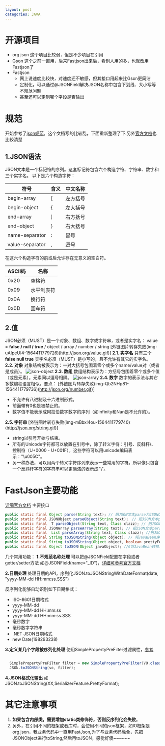 ```yaml
---
layout: post
categories: JAVA
---
```


# 开源项目
- org.json  这个项目比较弱，但是不少项目在引用
- Gson 这个之前一直用，后来Fastjson出来后，看别人用的多，也就改用Fastjson了
- Fastjson 
    + 网上说速度比较快，对速度还不敏感，但其接口用起来比Gson更简洁
    + 定制化，可以通过@JSONField解决JSON名称中包含下划线、大小写等不规范问题
    + 甚至还可以定制哪个字段是否输出

# 规范
开始参考了[json规范](http://www.cnblogs.com/jimmypony/archive/2008/09/04/1283575.html)，这个文档写的比较乱，下面重新整理了下.另外[官方文档](http://json.org/)也比较清楚
## 1.JSON语法

JSON文本是一个标记符的序列。这套标记符包含六个构造字符、字符串、数字和三个实字名。
以下是六个构造字符：

|符号|含义|中文名称|
|---|---|---|
|begin-array    | [| 左方括号 |
|begin-object   | {| 左大括号 |
|end-array      | ]| 右方括号 |
|end-object     | }| 右大括号 |
|name-separator |: |冒号 |
|value-separator| ,| 逗号 |

在这六个构造字符的前或后允许存在无意义的空白符。

|ASCII码|名称|
|-------|--|
|0x20 |空格符|
|0x09 |水平制表符|
|0x0A |换行符|
|0x0D |回车符|

## 2.值
JSON必须（MUST）是一个对象、数组、数字或字符串，或者是实字名：
value = __false / null / true__ / object / array / number / string 
[外链图片转存失败(img-uAIpeUI4-1564411779726)(http://json.org/value.gif)]
__2.1.  实字名__
只有三个 __false null true__ 
实字名必须（MUST）是小写的，且不允许有其它的实字名。
__2.2.  对象__
对象结构被表示为：一对大括号包围着零个或多个name/value对（或者是成员）。
![json-object](https://imgconvert.csdnimg.cn/aHR0cDovL2pzb24ub3JnL29iamVjdC5naWY)
__2.3.  数组__
数组结构表示为：方括号包围着零个或多个值（或是元素）。元素间以逗号相隔。
![json-array](https://imgconvert.csdnimg.cn/aHR0cDovL2pzb24ub3JnL2FycmF5LmdpZg)
__2.4.  数字__
数字的表示法与其它多数编程语言相似。要点：
[外链图片转存失败(img-Qb2NHp81-1564411779736)(http://json.org/number.gif)]
- 不允许有八进制及十六进制形式。
- 前面带有0也是被禁止的。
- 数字值不能表示成阿拉伯数字数字的序列（如Infinity和Nan是不允许的）。

__2.5.  字符串__
[外链图片转存失败(img-mBbxl4ou-1564411779740)(http://json.org/string.gif)]
- string以引号开始与结束。
- 所有的Unicode字符都可以放置在引号中，除了转义字符：引号、反斜杆\、控制符（U+0000 - U+001F），这些字符可以用unicode编码表示："\u005C"。
- 另一种办法，可以用两个转义字符序列来表示一些常用的字符。所以像只包含一个反斜杆字符的字符串可以更简洁的表示成"\\"。

# FastJson主要功能
[详细官方文档](https://github.com/alibaba/fastjson/wiki/%E5%B8%B8%E8%A7%81%E9%97%AE%E9%A2%98)
主要接口
```java
public static final Object parse(String text); // 把JSON文本parse为JSONObject或者JSONArray 
public static final JSONObject parseObject(String text)； // 把JSON文本parse成JSONObject    
public static final  T parseObject(String text, Class clazz); // 把JSON文本parse为JavaBean 
public static final JSONArray parseArray(String text); // 把JSON文本parse成JSONArray 
public static final  List parseArray(String text, Class clazz); //把JSON文本parse成JavaBean集合 
public static final String toJSONString(Object object); // 将JavaBean序列化为JSON文本 
public static final String toJSONString(Object object, boolean prettyFormat); // 将JavaBean序列化为带格式的JSON文本 
public static final Object toJSON(Object javaObject); //6将JavaBean转换为JSONObject或者JSONArray。
```

几个常用功能：
__1.不规范名称处理__
可以把@JSONField配置在字段或者getter/setter方法 如@JSONField(name="_ID")，[详细可参考官方文档](https://github.com/alibaba/fastjson/wiki/%E5%AE%9A%E5%88%B6%E5%BA%8F%E5%88%97%E5%8C%96)

__2.日期处理__
处理日期的API，序列化JSON.toJSONStringWithDateFormat(date, "yyyy-MM-dd HH:mm:ss.SSS")

反序列化能够自动识别如下日期格式：

- ISO-8601日期格式
- yyyy-MM-dd
- yyyy-MM-dd HH:mm:ss
- yyyy-MM-dd HH:mm:ss.SSS
- 毫秒数字
- 毫秒数字字符串
- .NET JSON日期格式
- new Date(198293238)

__3.定义某几个字段被序列化处理__
使用SimplePropertyPreFilter过滤属性，[参考](https://github.com/alibaba/fastjson/wiki/%E4%BD%BF%E7%94%A8SimplePropertyPreFilter%E8%BF%87%E6%BB%A4%E5%B1%9E%E6%80%A7)
```java

  SimplePropertyPreFilter filter = new SimplePropertyPreFilter(VO.class, "name1", "name2");
  JSON.toJSONString(vo, filter);
```

__4.JSON格式化输出__
如JSON.toJSONString(XX,SerializerFeature.PrettyFormat);

# 其它注意事项
1. **如果包含内部类，需要增加static类修饰符，否则反序列化会失败**。
2. 另外，在引用不同的框架或者库时，会使用不同的json框架，如IO框架是org.json，我业务代码中一直用FastJson,为了与业务代码融合，先把JSONObject进行toString,然后再toJSON，感觉好傻~~~~~~
